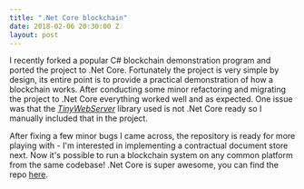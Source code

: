 ```yaml
---
title: ".Net Core blockchain"
date: 2018-02-06 20:30:00 Z
layout: post
---
```


I recently forked a popular C# blockchain demonstration program and ported the project to .Net Core. Fortunately the project is very simple by design, its entire point is to provide a practical demonstration of how a blockchain works. After conducting some minor refactoring and migrating the project to .Net Core everything worked well and as expected. One issue was that the [*TinyWebServer*](https://bitbucket.org/tevert/tinywebserver) library used is not .Net Core ready so I manually included that in the project.

After fixing a few minor bugs I came across, the repository is ready for more playing with - I'm interested in implementing a contractual document store next. Now it's possible to run a blockchain system on any common platform from the same codebase! .Net Core is super awesome, you can find the repo [here](https://github.com/jamie-lord/blockchain_netcore).
